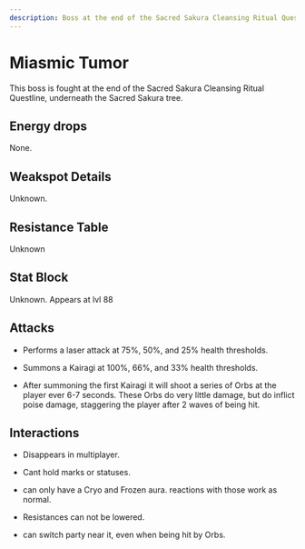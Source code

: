 ```yaml
---
description: Boss at the end of the Sacred Sakura Cleansing Ritual Quest.
---
```


# Miasmic Tumor

This boss is fought at the end of the Sacred Sakura Cleansing Ritual Questline, underneath the Sacred Sakura tree.

## Energy drops

None.

## Weakspot Details

Unknown.

## Resistance Table

Unknown

## Stat Block

Unknown. Appears at lvl 88

## Attacks

* Performs a laser attack at 75%, 50%, and 25% health thresholds.

* Summons a Kairagi at 100%, 66%, and 33% health thresholds.

* After summoning the first Kairagi it will shoot a series of Orbs at the player ever 6-7 seconds. These Orbs do very little damage, but do inflict poise damage, staggering the player after 2 waves of being hit.

## Interactions

* Disappears in multiplayer.

* Cant hold marks or statuses.

* can only have a Cryo and Frozen aura. reactions with those work as normal.

* Resistances can not be lowered.

* can switch party near it, even when being hit by Orbs.

